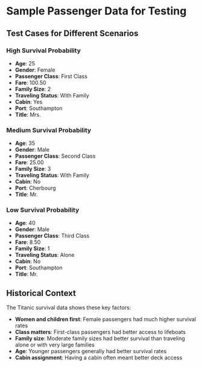 # Sample Passenger Data for Testing

## Test Cases for Different Scenarios

### High Survival Probability
- **Age**: 25
- **Gender**: Female
- **Passenger Class**: First Class
- **Fare**: 100.50
- **Family Size**: 2
- **Traveling Status**: With Family
- **Cabin**: Yes
- **Port**: Southampton
- **Title**: Mrs.

### Medium Survival Probability  
- **Age**: 35
- **Gender**: Male
- **Passenger Class**: Second Class
- **Fare**: 25.00
- **Family Size**: 3
- **Traveling Status**: With Family
- **Cabin**: No
- **Port**: Cherbourg
- **Title**: Mr.

### Low Survival Probability
- **Age**: 40
- **Gender**: Male
- **Passenger Class**: Third Class
- **Fare**: 8.50
- **Family Size**: 1
- **Traveling Status**: Alone
- **Cabin**: No
- **Port**: Southampton
- **Title**: Mr.

## Historical Context

The Titanic survival data shows these key factors:
- **Women and children first**: Female passengers had much higher survival rates
- **Class matters**: First-class passengers had better access to lifeboats
- **Family size**: Moderate family sizes had better survival than traveling alone or with very large families
- **Age**: Younger passengers generally had better survival rates
- **Cabin assignment**: Having a cabin often meant better deck access
